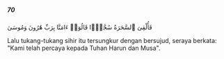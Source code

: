 ##### 70

<span class="ayah">فَأُلْقِىَ ٱلسَّحَرَةُ سُجَّدًۭا قَالُوٓا۟ ءَامَنَّا بِرَبِّ هَٰرُونَ وَمُوسَىٰ</span>

<span class="ayah_translation">Lalu tukang-tukang sihir itu tersungkur dengan bersujud, seraya berkata: "Kami telah percaya kepada Tuhan Harun dan Musa".</span>
